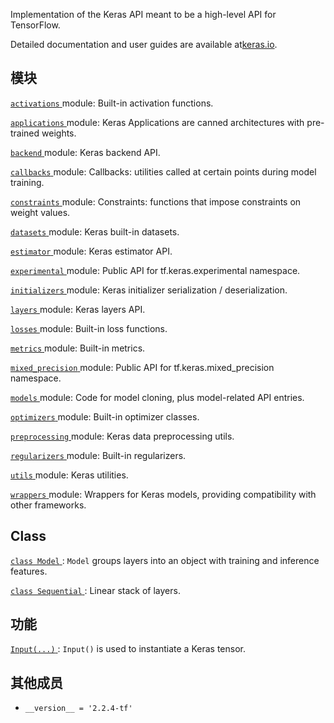 Implementation of the Keras API meant to be a high-level API for TensorFlow.

Detailed documentation and user guides are available at[keras.io](https://keras.io).

## 模块
[ `activations` ](https://tensorflow.google.cn/api_docs/python/tf/keras/activations) module: Built-in activation functions.

[ `applications` ](https://tensorflow.google.cn/api_docs/python/tf/keras/applications) module: Keras Applications are canned architectures with pre-trained weights.

[ `backend` ](https://tensorflow.google.cn/api_docs/python/tf/keras/backend) module: Keras backend API.

[ `callbacks` ](https://tensorflow.google.cn/api_docs/python/tf/keras/callbacks) module: Callbacks: utilities called at certain points during model training.

[ `constraints` ](https://tensorflow.google.cn/api_docs/python/tf/keras/constraints) module: Constraints: functions that impose constraints on weight values.

[ `datasets` ](https://tensorflow.google.cn/api_docs/python/tf/keras/datasets) module: Keras built-in datasets.

[ `estimator` ](https://tensorflow.google.cn/api_docs/python/tf/keras/estimator) module: Keras estimator API.

[ `experimental` ](https://tensorflow.google.cn/api_docs/python/tf/keras/experimental) module: Public API for tf.keras.experimental namespace.

[ `initializers` ](https://tensorflow.google.cn/api_docs/python/tf/keras/initializers) module: Keras initializer serialization / deserialization.

[ `layers` ](https://tensorflow.google.cn/api_docs/python/tf/keras/layers) module: Keras layers API.

[ `losses` ](https://tensorflow.google.cn/api_docs/python/tf/keras/losses) module: Built-in loss functions.

[ `metrics` ](https://tensorflow.google.cn/api_docs/python/tf/keras/metrics) module: Built-in metrics.

[ `mixed_precision` ](https://tensorflow.google.cn/api_docs/python/tf/keras/mixed_precision) module: Public API for tf.keras.mixed_precision namespace.

[ `models` ](https://tensorflow.google.cn/api_docs/python/tf/keras/models) module: Code for model cloning, plus model-related API entries.

[ `optimizers` ](https://tensorflow.google.cn/api_docs/python/tf/keras/optimizers) module: Built-in optimizer classes.

[ `preprocessing` ](https://tensorflow.google.cn/api_docs/python/tf/keras/preprocessing) module: Keras data preprocessing utils.

[ `regularizers` ](https://tensorflow.google.cn/api_docs/python/tf/keras/regularizers) module: Built-in regularizers.

[ `utils` ](https://tensorflow.google.cn/api_docs/python/tf/keras/utils) module: Keras utilities.

[ `wrappers` ](https://tensorflow.google.cn/api_docs/python/tf/keras/wrappers) module: Wrappers for Keras models, providing compatibility with other frameworks.

## Class 
[ `class Model` ](https://tensorflow.google.cn/api_docs/python/tf/keras/Model):  `Model`  groups layers into an object with training and inference features.

[ `class Sequential` ](https://tensorflow.google.cn/api_docs/python/tf/keras/Sequential): Linear stack of layers.

## 功能
[ `Input(...)` ](https://tensorflow.google.cn/api_docs/python/tf/keras/Input):  `Input()`  is used to instantiate a Keras tensor.

## 其他成员
-  `__version__ = '2.2.4-tf'`  
